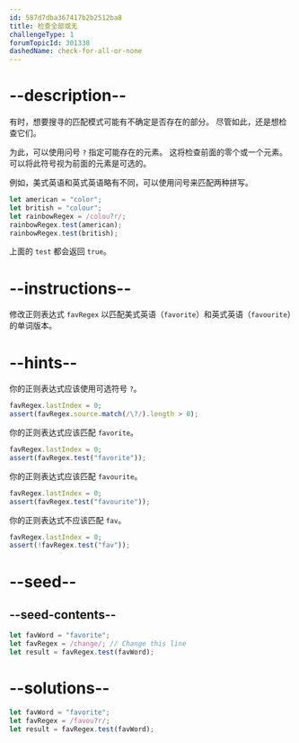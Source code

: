 ```yaml
---
id: 587d7dba367417b2b2512ba8
title: 检查全部或无
challengeType: 1
forumTopicId: 301338
dashedName: check-for-all-or-none
---
```


# --description--

有时，想要搜寻的匹配模式可能有不确定是否存在的部分。 尽管如此，还是想检查它们。

为此，可以使用问号 `?` 指定可能存在的元素。 这将检查前面的零个或一个元素。 可以将此符号视为前面的元素是可选的。

例如，美式英语和英式英语略有不同，可以使用问号来匹配两种拼写。

```js
let american = "color";
let british = "colour";
let rainbowRegex = /colou?r/;
rainbowRegex.test(american);
rainbowRegex.test(british);
```

上面的 `test` 都会返回 `true`。

# --instructions--

修改正则表达式 `favRegex` 以匹配美式英语（`favorite`）和英式英语（`favourite`）的单词版本。

# --hints--

你的正则表达式应该使用可选符号 `?`。

```js
favRegex.lastIndex = 0;
assert(favRegex.source.match(/\?/).length > 0);
```

你的正则表达式应该匹配 `favorite`。

```js
favRegex.lastIndex = 0;
assert(favRegex.test("favorite"));
```

你的正则表达式应该匹配 `favourite`。

```js
favRegex.lastIndex = 0;
assert(favRegex.test("favourite"));
```

你的正则表达式不应该匹配 `fav`。

```js
favRegex.lastIndex = 0;
assert(!favRegex.test("fav"));
```

# --seed--

## --seed-contents--

```js
let favWord = "favorite";
let favRegex = /change/; // Change this line
let result = favRegex.test(favWord);
```

# --solutions--

```js
let favWord = "favorite";
let favRegex = /favou?r/;
let result = favRegex.test(favWord);
```
